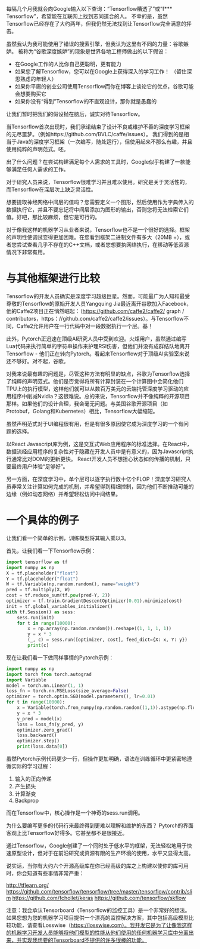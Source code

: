 每隔几个月我就会向Google输入以下查询：“Tensorflow糟透了”或“f*** Tensorflow”，希望能在互联网上找到志同道合的人。 不幸的是，虽然Tensorflow已经存在了大约两年，但我仍然无法找到让Tensorflow完全满意的抨击。

虽然我认为我可能使用了错误的搜索引擎，但我认为这里有不同的力量：谷歌嫉妒。 被称为“谷歌深度嫉妒”的现象是世界各地工程师做出的以下假设：
* 在Google工作的人比你自己更聪明，更有能力
* 如果您了解Tensorflow，您可以在Google上获得深入的学习工作！ （留住深思熟虑的年轻人）
* 如果你平庸的创业公司使用Tensorflow而你在博客上谈论它的优点，谷歌可能会想要购买它
* 如果你没有“得到”Tensorflow的不直观设计，那你就是愚蠢的

让我们暂时把我们的假设抛在脑后，诚实对待Tensorflow。

当Tensorflow首次出现时，我们承诺结束了设计不良或维护不善的深度学习框架的无尽噩梦。（例如https://github.com/BVLC/caffe/issues）。 我们得到的是相当于Java的深度学习框架（一次编写，随处运行），但使用起来不那么有趣，并且使用纯粹的声明范式。呸。

出了什么问题？在尝试构建满足每个人需求的工具时，Google似乎构建了一款能够满足任何人需求的工作。

对于研究人员来说，Tensorflow很难学习并且难以使用。研究是关于灵活性的，而Tensorflow在深层次上缺乏灵活性。

想要提取神经网络中间层的值吗？您需要定义一个图形，然后使用作为字典传入的数据执行它，并且不要忘记将中间层添加为图形的输出，否则您将无法检索它们值。好吧，那比较麻烦，但它是可行的。

对于像我这样的机器学习从业者来说，Tensorflow也不是一个很好的选择。框架的声明性使调试变得更加困难。在您看到框架二进制文件有多大（20MB +），或者您尝试查看几乎不存在的C++文档，或者您想要执网络执行，在移动等低资源情况下非常有用。

# 与其他框架进行比较

Tensorflow的开发人员确实是深度学习超级巨星。然而，可能最广为人知和最受尊敬的Tensorflow的原始开发人员Yangquing Jia最近离开谷歌加入Facebook，他的Caffe2项目正在悄然崛起：（https://github.com/caffe2/caffe2/ graph / contributors，https：//github.com/caffe2/caffe2/issues）。与Tensorflow不同，Caffe2允许用户在一行代码中对一段数据执行一个层。基！

此外，Pytorch正迅速在顶级AI研究人员中受到欢迎。火炬用户，虽然通过编写Lua代码来执行简单的字符串操作来护理RSI伤害，但他们并没有成群结队地离开Tensorflow - 他们正在转向Pytorch。看起来Tensorflow对于顶级AI实验室来说还不够好。对不起，谷歌。

对我来说最有趣的问题是，尽管这种方法有明显的缺点，谷歌为Tensorflow选择了纯粹的声明范式。他们是否觉得将所有计算封装在一个计算图中会简化他们TPU上的执行模型，这样他们就可以从数百万美元的云端托管深度学习驱动的应用程序中削减Nvidia？这很难说。总的来说，Tensorflow并不像纯粹的开源项目那样。如果他们的设计合理，我会毫无问题。与美国谷歌开源项目（如Protobuf，Golang和Kubernetes）相比，Tensorflow大幅缩短。

虽然声明范式对于UI编程很有用，但是有很多原因使它成为深度学习的一个有问题的选择。

以React Javascript库为例，这是交互式Web应用程序的标准选择。在React中，数据流经应用程序的复杂性对于隐藏在开发人员中是有意义的，因为Javascript执行通常比对DOM的更新更快。 React开发人员不想担心状态如何传播的机制，只要最终用户体验“足够好”。

另一方面，在深度学习中，单个层可以逐字执行数十亿个FLOP！深度学习研究人员非常关注计算如何完成的机制，并希望得到精细控制，因为他们不断推动可能的边缘（例如动态网络）并希望轻松访问中间结果。

# 一个具体的例子

让我们看一个简单的示例，训练模型将其输入乘以3。

首先，让我们看一下Tensorflow示例：

```python
import tensorflow as tf 
import numpy as np 
X = tf.placeholder("float") 
Y = tf.placeholder("float") 
W = tf.Variable(np.random.random(), name="weight") 
pred = tf.multiply(X, W) 
cost = tf.reduce_sum(tf.pow(pred-Y, 2)) 
optimizer = tf.train.GradientDescentOptimizer(0.01).minimize(cost) 
init = tf.global_variables_initializer() 
with tf.Session() as sess: 
    sess.run(init) 
    for t in range(10000): 
        x = np.array(np.random.random()).reshape((1, 1, 1, 1)) 
        y = x * 3
        (_, c) = sess.run([optimizer, cost], feed_dict={X: x, Y: y}) 
        print(c)
```

现在让我们看一下做同样事情的Pytorch示例：

```python
import numpy as np
import torch from torch.autograd
import Variable
model = torch.nn.Linear(1, 1)
loss_fn = torch.nn.MSELoss(size_average=False)
optimizer = torch.optim.SGD(model.parameters(), lr=0.01)
for t in range(10000):
    x = Variable(torch.from_numpy(np.random.random((1,1)).astype(np.float32))) 
    y = x * 3 
    y_pred = model(x) 
    loss = loss_fn(y_pred, y) 
    optimizer.zero_grad() 
    loss.backward()
    optimizer.step()
    print(loss.data[0])
```

虽然Pytorch示例代码更少一行，但操作更加明确，语法在训练循环中更紧密地遵循实际的学习过程：

1. 输入的正向传递
2. 产生损失
3. 计算渐变
4. Backprop

而在Tensorflow中，核心操作是一个神奇的sess.run调用。

为什么要编写更多的代码行来最终得到更难以理解和维护的东西？ Pytorch的界面客观上比Tensorflow好得多。它甚至都不是很接近。

通过Tensorflow，Google创建了一个同时处于低水平的框架，无法轻松地用于快速原型设计，但对于在前沿研究或资源有限的生产环境的使用，水平又显得太高。

说实话，当你有大约六个开源高级库在你已经高级的库之上构建以使你的库可用时，你会知道有些事情非常严重：

http://tflearn.org/
https://github.com/tensorflow/tensorflow/tree/master/tensorflow/contrib/slim
https://github.com/fchollet/keras
https://github.com/tensorflow/skflow

注意：我会承认Tensorboard（Tensorflow的监控工具）是一个非常好的想法。如果您想为您的机器学习项目提供一个漂亮的监控解决方案，其中包括高级模型比较功能，请查看Losswise（https://losswise.com）。我开发它是为了让像我这样的机器学习开发人员能够将他们模型的性能从他们使用的任何机器学习库中分离出来，并实现我想要的Tensorboard不提供的许多很棒的功能。
